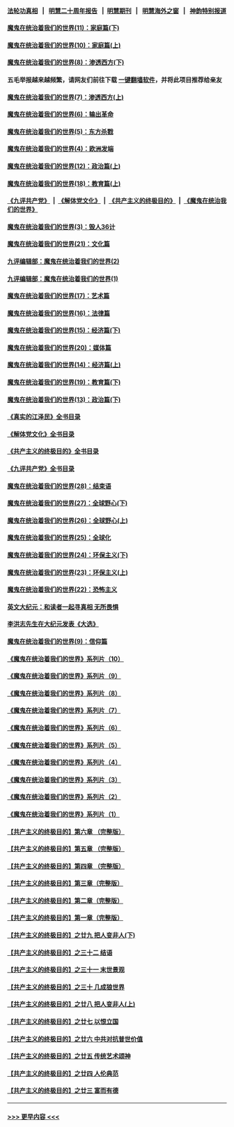 #### [法轮功真相](https://github.com/gfw-breaker/truth/blob/master/README.md?t=0) &nbsp;&nbsp;|&nbsp;&nbsp; [明慧二十周年报告](https://github.com/gfw-breaker/mh-reports/blob/master/README.md?t=0) &nbsp;&nbsp;|&nbsp;&nbsp;[明慧期刊](https://github.com/gfw-breaker/mh-qikan) &nbsp;&nbsp;|&nbsp;&nbsp; [明慧海外之窗](https://github.com/gfw-breaker/mh-news/blob/master/README.md?t=0) &nbsp;&nbsp;|&nbsp;&nbsp; [神韵特别报道](https://github.com/gfw-breaker/mh-news/blob/master/shenyun.md?t=0)
#### [魔鬼在统治着我们的世界(11)：家庭篇(下)](../pages/nsc422/n10440961.md?t=11262201) 
#### [魔鬼在统治着我们的世界(10)：家庭篇(上)](../pages/nsc422/n10435448.md?t=11262201) 
#### [魔鬼在统治着我们的世界(8)：渗透西方(下)](../pages/nsc422/n10429603.md?t=11262201) 
#### 五毛举报越来越频繁，请网友们前往下载 [一键翻墙软件](https://github.com/gfw-breaker/ssr-accounts)，并将此项目推荐给亲友
#### [魔鬼在统治着我们的世界(7)：渗透西方(上)](../pages/nsc422/n10426013.md?t=11262201) 
#### [魔鬼在统治着我们的世界(6)：输出革命](../pages/nsc422/n10421536.md?t=11262201) 
#### [魔鬼在统治着我们的世界(5)：东方杀戮](../pages/nsc422/n10417707.md?t=11262201) 
#### [魔鬼在统治着我们的世界(4)：欧洲发端](../pages/nsc422/n10414890.md?t=11262201) 
#### [魔鬼在统治着我们的世界(12)：政治篇(上)](../pages/nsc422/n10444576.md?t=11262201) 
#### [魔鬼在统治着我们的世界(18)：教育篇(上)](../pages/nsc422/n10526970.md?t=11262201) 
#### [《九评共产党》](https://github.com/begood0513/9ping.md/blob/master/README.md) &nbsp;|&nbsp; [《解体党文化》](../../../../jtdwh.md/blob/master/README.md)  &nbsp;|&nbsp; [《共产主义的终极目的》](../../../../gczydzjmd.md/blob/master/README.md) &nbsp;|&nbsp; [《魔鬼在统治我们的世界》](../../../../mgztzwmdsj.md/blob/master/README.md) 
#### [魔鬼在统治着我们的世界(3)：毁人36计](../pages/nsc422/n10411583.md?t=11262201) 
#### [魔鬼在统治着我们的世界(21)：文化篇](../pages/nsc422/n10597706.md?t=11262201) 
#### [九评编辑部：魔鬼在统治着我们的世界(2)](../pages/nsc422/n10410036.md?t=11262201) 
#### [九评编辑部：魔鬼在统治着我们的世界(1)](../pages/nsc422/n10406825.md?t=11262201) 
#### [魔鬼在统治着我们的世界(17)：艺术篇](../pages/nsc422/n10499093.md?t=11262201) 
#### [魔鬼在统治着我们的世界(16)：法律篇](../pages/nsc422/n10485969.md?t=11262201) 
#### [魔鬼在统治着我们的世界(15)：经济篇(下)](../pages/nsc422/n10469975.md?t=11262201) 
#### [魔鬼在统治着我们的世界(20)：媒体篇](../pages/nsc422/n10586579.md?t=11262201) 
#### [魔鬼在统治着我们的世界(14)：经济篇(上)](../pages/nsc422/n10457370.md?t=11262201) 
#### [魔鬼在统治着我们的世界(19)：教育篇(下)](../pages/nsc422/n10564808.md?t=11262201) 
#### [魔鬼在统治着我们的世界(13)：政治篇(下)](../pages/nsc422/n10448270.md?t=11262201) 
#### [《真实的江泽民》全书目录](../pages/nsc422/n13721399.md?t=11262201) 
#### [《解体党文化》全书目录](../pages/nsc422/n13721157.md?t=11262201) 
#### [《共产主义的终极目的》全书目录](../pages/nsc422/n13721048.md?t=11262201) 
#### [《九评共产党》全书目录](../pages/nsc422/n13708085.md?t=11262201) 
#### [魔鬼在统治着我们的世界(28)：结束语](../pages/nsc422/n10936246.md?t=11262201) 
#### [魔鬼在统治着我们的世界(27)：全球野心(下)](../pages/nsc422/n10928319.md?t=11262201) 
#### [魔鬼在统治着我们的世界(26)：全球野心(上)](../pages/nsc422/n10900318.md?t=11262201) 
#### [魔鬼在统治着我们的世界(25)：全球化](../pages/nsc422/n10788205.md?t=11262201) 
#### [魔鬼在统治着我们的世界(24)：环保主义(下)](../pages/nsc422/n10695307.md?t=11262201) 
#### [魔鬼在统治着我们的世界(23)：环保主义(上)](../pages/nsc422/n10688613.md?t=11262201) 
#### [魔鬼在统治着我们的世界(22)：恐怖主义](../pages/nsc422/n10614727.md?t=11262201) 
#### [英文大纪元：和读者一起寻真相 无所畏惧](../pages/nsc422/n12542027.md?t=11262201) 
#### [李洪志先生在大纪元发表《大选》](../pages/nsc422/n12534746.md?t=11262201) 
#### [魔鬼在统治着我们的世界(9)：信仰篇](../pages/nsc422/n10432159.md?t=11262201) 
#### [《魔鬼在统治着我们的世界》系列片（10）](../pages/nsc422/n12292670.md?t=11262201) 
#### [《魔鬼在统治着我们的世界》系列片（9）](../pages/nsc422/n12290859.md?t=11262201) 
#### [《魔鬼在统治着我们的世界》系列片（8）](../pages/nsc422/n12287445.md?t=11262201) 
#### [《魔鬼在统治着我们的世界》系列片（7）](../pages/nsc422/n12283425.md?t=11262201) 
#### [《魔鬼在统治着我们的世界》系列片（6）](../pages/nsc422/n12282314.md?t=11262201) 
#### [《魔鬼在统治着我们的世界》系列片（5）](../pages/nsc422/n12281419.md?t=11262201) 
#### [《魔鬼在统治着我们的世界》系列片（4）](../pages/nsc422/n12274024.md?t=11262201) 
#### [《魔鬼在统治着我们的世界》系列片（3）](../pages/nsc422/n12271322.md?t=11262201) 
#### [《魔鬼在统治着我们的世界》系列片（2）](../pages/nsc422/n12269049.md?t=11262201) 
#### [《魔鬼在统治着我们的世界》系列片（1）](../pages/nsc422/n12267575.md?t=11262201) 
#### [【共产主义的终极目的】第六章 （完整版）](../pages/nsc422/n11428913.md?t=11262201) 
#### [【共产主义的终极目的】第五章 （完整版）](../pages/nsc422/n11428912.md?t=11262201) 
#### [【共产主义的终极目的】第四章 （完整版）](../pages/nsc422/n11428907.md?t=11262201) 
#### [【共产主义的终极目的】第三章（完整版）](../pages/nsc422/n11428848.md?t=11262201) 
#### [【共产主义的终极目的】第二章（完整版）](../pages/nsc422/n11428831.md?t=11262201) 
#### [【共产主义的终极目的】第一章（完整版）](../pages/nsc422/n11417651.md?t=11262201) 
#### [【共产主义的终极目的】之廿九 把人变非人(下)](../pages/nsc422/n11344140.md?t=11262201) 
#### [【共产主义的终极目的】之三十二 结语](../pages/nsc422/n11360535.md?t=11262201) 
#### [【共产主义的终极目的】之三十一 末世景观](../pages/nsc422/n11351129.md?t=11262201) 
#### [【共产主义的终极目的】之三十 几成狼世界](../pages/nsc422/n11348280.md?t=11262201) 
#### [【共产主义的终极目的】之廿八 把人变非人(上)](../pages/nsc422/n11340492.md?t=11262201) 
#### [【共产主义的终极目的】之廿七 以恨立国](../pages/nsc422/n11336944.md?t=11262201) 
#### [【共产主义的终极目的】之廿六 中共对抗普世价值](../pages/nsc422/n11324785.md?t=11262201) 
#### [【共产主义的终极目的】之廿五 传统艺术颂神](../pages/nsc422/n11296396.md?t=11262201) 
#### [【共产主义的终极目的】之廿四 人伦典范](../pages/nsc422/n11296397.md?t=11262201) 
#### [【共产主义的终极目的】之廿三 富而有德](../pages/nsc422/n11283598.md?t=11262201) 

----
#### [ >>> 更早内容 <<< ](../indexes/nsc422-earlier.md)
